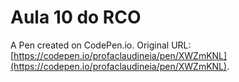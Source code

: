 # Aula 10 do RCO

A Pen created on CodePen.io. Original URL: [https://codepen.io/profaclaudineia/pen/XWZmKNL](https://codepen.io/profaclaudineia/pen/XWZmKNL).

